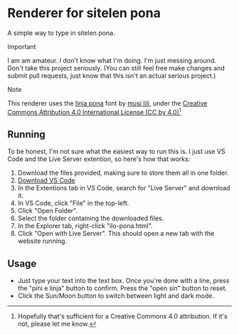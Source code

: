 # Renderer for sitelen pona
A simple way to type in sitelen pona.

> [!IMPORTANT]
> I am am amateur. I don't know what I'm doing. I'm just messing around. Don't take this project seriously. (You can still feel free make changes and submit pull requests, just know that this isn't an actual serious project.)

> [!NOTE]
> This renderer uses the [linja pona](https://musilili.net/linja-pona/) font by [musi lili](https://musilili.net/), under the [Creative Commons Attribution 4.0 International License (CC by 4.0)](https://creativecommons.org/licenses/by/4.0/)[^1]

## Running
To be honest, I'm not sure what the easiest way to run this is. I just use VS Code and the Live Server extention, so here's how that works:
1. Download the files provided, making sure to store them all in one folder.
2. [Download VS Code](https://code.visualstudio.com/)
3. In the Extentions tab in VS Code, search for "Live Server" and download it.
4. In VS Code, click "File" in the top-left.
5. Click "Open Folder".
6. Select the folder containing the downloaded files.
7. In the Explorer tab, right-click "ilo-pona.html".
8. Click "Open with Live Server". This should open a new tab with the website running.

## Usage
- Just type your text into the text box. Once you're done with a line, press the "pini e linja" button to confirm. Press the "open sin" button to reset.
- Click the Sun/Moon button to switch between light and dark mode.

[^1]: Hopefully that's sufficient for a Creative Commons 4.0 attribution. If it's not, please let me know.
